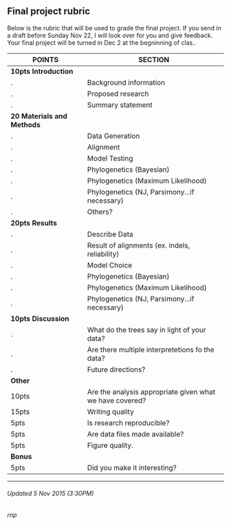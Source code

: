 ## Final project rubric
Below is the rubric that will be used to grade the final project.  If you send in a draft before Sunday Nov 22, I will look over for you and give feedback.  Your final project will be turned in Dec 2 at the begninning of clas..

POINTS                       | SECTION
-----------------------------|-------
**10pts Introduction**       | 
.                            |Background information
.                            |Proposed research
.                            |Summary statement
**20 Materials and Methods** | 
 .                           |Data Generation
 .                           |Alignment
 .                           |Model Testing
 .                           |Phylogenetics (Bayesian)
 .                           |Phylogenetics (Maximum Likelihood)
 .                           |Phylogenetics (NJ, Parsimony...if necessary)
 .                           |Others?
**20pts Results**            | 
 .                           |Describe Data
 .                           |Result of alignments (ex. indels, reliability)
 .                           |Model Choice
 .                           |Phylogenetics (Bayesian)
 .                           |Phylogenetics (Maximum Likelihood)
 .                           |Phylogenetics (NJ, Parsimony...if necessary)
**10pts Discussion**         | 
 .                           |What do the trees say in light of your data?
 .                           |Are there multiple interpretetions fo the data?
 .                           |Future directions?
**Other**                    | 
10pts                        |Are the analysis appropriate given what we have covered?
15pts                        |Writing quality
5pts                         |Is research reproducible?
5pts                         |Are data files made available?
5pts                         |Figure quality. 
**Bonus**                    | 
5pts                         |Did you make it interesting?


*****
###### Updated 5 Nov 2015 (3:30PM)

###### rnp

